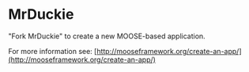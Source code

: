 MrDuckie
=====

"Fork MrDuckie" to create a new MOOSE-based application.

For more information see: [http://mooseframework.org/create-an-app/](http://mooseframework.org/create-an-app/)

